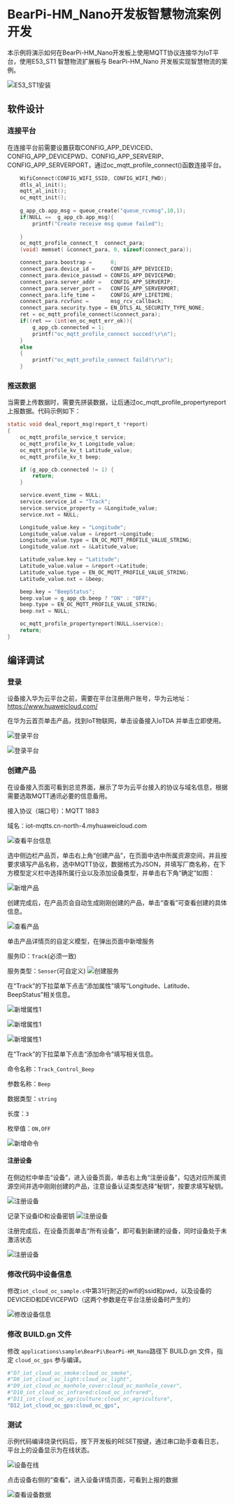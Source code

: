 # BearPi-HM_Nano开发板智慧物流案例开发
本示例将演示如何在BearPi-HM_Nano开发板上使用MQTT协议连接华为IoT平台，使用E53_ST1 智慧物流扩展板与 BearPi-HM_Nano 开发板实现智慧物流的案例。

![](../../docs/figures/D12_iot_cloud_oc_gps/E53_ST1安装.png "E53_ST1安装")


## 软件设计


### 连接平台
在连接平台前需要设置获取CONFIG_APP_DEVICEID、CONFIG_APP_DEVICEPWD、CONFIG_APP_SERVERIP、CONFIG_APP_SERVERPORT，通过oc_mqtt_profile_connect()函数连接平台。
```c
    WifiConnect(CONFIG_WIFI_SSID, CONFIG_WIFI_PWD);
    dtls_al_init();
    mqtt_al_init();
    oc_mqtt_init();
    
    g_app_cb.app_msg = queue_create("queue_rcvmsg",10,1);
    if(NULL ==  g_app_cb.app_msg){
        printf("Create receive msg queue failed");
        
    }
    oc_mqtt_profile_connect_t  connect_para;
    (void) memset( &connect_para, 0, sizeof(connect_para));

    connect_para.boostrap =      0;
    connect_para.device_id =     CONFIG_APP_DEVICEID;
    connect_para.device_passwd = CONFIG_APP_DEVICEPWD;
    connect_para.server_addr =   CONFIG_APP_SERVERIP;
    connect_para.server_port =   CONFIG_APP_SERVERPORT;
    connect_para.life_time =     CONFIG_APP_LIFETIME;
    connect_para.rcvfunc =       msg_rcv_callback;
    connect_para.security.type = EN_DTLS_AL_SECURITY_TYPE_NONE;
    ret = oc_mqtt_profile_connect(&connect_para);
    if((ret == (int)en_oc_mqtt_err_ok)){
        g_app_cb.connected = 1;
        printf("oc_mqtt_profile_connect succed!\r\n");
    }
    else
    {
        printf("oc_mqtt_profile_connect faild!\r\n");
    }
```

### 推送数据

当需要上传数据时，需要先拼装数据，让后通过oc_mqtt_profile_propertyreport上报数据。代码示例如下： 

```c
static void deal_report_msg(report_t *report)
{
    oc_mqtt_profile_service_t service;
    oc_mqtt_profile_kv_t Longitude_value;
    oc_mqtt_profile_kv_t Latitude_value;
    oc_mqtt_profile_kv_t beep;

    if (g_app_cb.connected != 1) {
        return;
    }

    service.event_time = NULL;
    service.service_id = "Track";
    service.service_property = &Longitude_value;
    service.nxt = NULL;

    Longitude_value.key = "Longitude";
    Longitude_value.value = &report->Longitude;
    Longitude_value.type = EN_OC_MQTT_PROFILE_VALUE_STRING;
    Longitude_value.nxt = &Latitude_value;

    Latitude_value.key = "Latitude";
    Latitude_value.value = &report->Latitude;
    Latitude_value.type = EN_OC_MQTT_PROFILE_VALUE_STRING;
    Latitude_value.nxt = &beep;

    beep.key = "BeepStatus";
    beep.value = g_app_cb.beep ? "ON" : "OFF";
    beep.type = EN_OC_MQTT_PROFILE_VALUE_STRING;
    beep.nxt = NULL;

    oc_mqtt_profile_propertyreport(NULL,&service);
    return;
}
```

## 编译调试


### 登录

设备接入华为云平台之前，需要在平台注册用户账号，华为云地址：<https://www.huaweicloud.com/>

在华为云首页单击产品，找到IoT物联网，单击设备接入IoTDA 并单击立即使用。

![](../../docs/figures/D12_iot_cloud_oc_gps/登录平台01.png "登录平台")

![](../../docs/figures/D12_iot_cloud_oc_gps/登录平台02.png "登录平台")

### 创建产品

在设备接入页面可看到总览界面，展示了华为云平台接入的协议与域名信息，根据需要选取MQTT通讯必要的信息备用。

接入协议（端口号）：MQTT 1883

域名：iot-mqtts.cn-north-4.myhuaweicloud.com



![](../../docs/figures/D12_iot_cloud_oc_gps/查看平台信息.png "查看平台信息")

选中侧边栏产品页，单击右上角“创建产品”，在页面中选中所属资源空间，并且按要求填写产品名称，选中MQTT协议，数据格式为JSON，并填写厂商名称，在下方模型定义栏中选择所属行业以及添加设备类型，并单击右下角“确定”如图：

![](../../docs/figures/D12_iot_cloud_oc_gps/新增产品.png "新增产品")

创建完成后，在产品页会自动生成刚刚创建的产品，单击“查看”可查看创建的具体信息。

![](../../docs/figures/D12_iot_cloud_oc_gps/查看产品.png "查看产品")


单击产品详情页的自定义模型，在弹出页面中新增服务

服务ID：`Track`(必须一致)

服务类型：`Senser`(可自定义)
![](../../docs/figures/D12_iot_cloud_oc_gps/创建服务.png "创建服务")

在“Track”的下拉菜单下点击“添加属性”填写“Longitude、Latitude、BeepStatus”相关信息。


![](../../docs/figures/D12_iot_cloud_oc_gps/新增属性1.png "新增属性1")


![](../../docs/figures/D12_iot_cloud_oc_gps/新增属性2.png "新增属性1")


![](../../docs/figures/D12_iot_cloud_oc_gps/新增属性3.png "新增属性1")

在“Track”的下拉菜单下点击“添加命令”填写相关信息。

命令名称：`Track_Control_Beep`

参数名称：`Beep`

数据类型：`string`

长度：`3`

枚举值：`ON,OFF`

![](../../docs/figures/D12_iot_cloud_oc_gps/新增命令.png "新增命令")

#### 注册设备

在侧边栏中单击“设备”，进入设备页面，单击右上角“注册设备”，勾选对应所属资源空间并选中刚刚创建的产品，注意设备认证类型选择“秘钥”，按要求填写秘钥。

![](../../docs/figures/D12_iot_cloud_oc_gps/注册设备01.png "注册设备")

记录下设备ID和设备密钥
![](../../docs/figures/D12_iot_cloud_oc_gps/注册设备02.png "注册设备")

注册完成后，在设备页面单击“所有设备”，即可看到新建的设备，同时设备处于未激活状态

![](../../docs/figures/D12_iot_cloud_oc_gps/注册设备03.png "注册设备")


### 修改代码中设备信息
修改`iot_cloud_oc_sample.c`中第31行附近的wifi的ssid和pwd，以及设备的DEVICEID和DEVICEPWD（这两个参数是在平台注册设备时产生的）

![](../../docs/figures/D12_iot_cloud_oc_gps/修改设备信息.png "修改设备信息")

### 修改 BUILD.gn 文件

修改 `applications\sample\BearPi\BearPi-HM_Nano`路径下 BUILD.gn 文件，指定 `cloud_oc_gps` 参与编译。

```r
#"D7_iot_cloud_oc_smoke:cloud_oc_smoke",
#"D8_iot_cloud_oc_light:cloud_oc_light",
#"D9_iot_cloud_oc_manhole_cover:cloud_oc_manhole_cover",
#"D10_iot_cloud_oc_infrared:cloud_oc_infrared",
#"D11_iot_cloud_oc_agriculture:cloud_oc_agriculture",
"D12_iot_cloud_oc_gps:cloud_oc_gps",
```
### 测试
示例代码编译烧录代码后，按下开发板的RESET按键，通过串口助手查看日志，平台上的设备显示为在线状态。

![](../../docs/figures/D12_iot_cloud_oc_gps/设备在线.png "设备在线")
    
点击设备右侧的“查看”，进入设备详情页面，可看到上报的数据

![](../../docs/figures/D12_iot_cloud_oc_gps/查看设备数据.png "查看设备数据")


